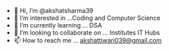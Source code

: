 - 👋 Hi, I’m @akshatsharma39
- 👀 I’m interested in ...Coding and Computer Science
- 🌱 I’m currently learning ... DSA
- 💞️ I’m looking to collaborate on ... Institutes IT Hubs
- 📫 How to reach me ... akshattiwari039@gmail.com

<!---
akshatsharma39/akshatsharma39 is a ✨ special ✨ repository because its `README.md` (this file) appears on your GitHub profile.
You can click the Preview link to take a look at your changes.
--->
